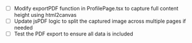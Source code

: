 - [ ] Modify exportPDF function in ProfilePage.tsx to capture full content height using html2canvas
- [ ] Update jsPDF logic to split the captured image across multiple pages if needed
- [ ] Test the PDF export to ensure all data is included
